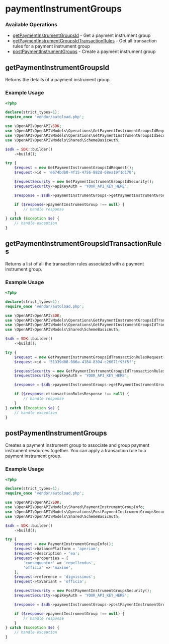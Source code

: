 # paymentInstrumentGroups

### Available Operations

* [getPaymentInstrumentGroupsId](#getpaymentinstrumentgroupsid) - Get a payment instrument group
* [getPaymentInstrumentGroupsIdTransactionRules](#getpaymentinstrumentgroupsidtransactionrules) - Get all transaction rules for a payment instrument group
* [postPaymentInstrumentGroups](#postpaymentinstrumentgroups) - Create a payment instrument group

## getPaymentInstrumentGroupsId

Returns the details of a payment instrument group.

### Example Usage

```php
<?php

declare(strict_types=1);
require_once 'vendor/autoload.php';

use \OpenAPI\OpenAPI\SDK;
use \OpenAPI\OpenAPI\Models\Operations\GetPaymentInstrumentGroupsIdRequest;
use \OpenAPI\OpenAPI\Models\Operations\GetPaymentInstrumentGroupsIdSecurity;
use \OpenAPI\OpenAPI\Models\Shared\SchemeBasicAuth;

$sdk = SDK::builder()
    ->build();

try {
    $request = new GetPaymentInstrumentGroupsIdRequest();
    $request->id = 'e674bdb0-4f15-4756-882d-68ea19f1d170';

    $requestSecurity = new GetPaymentInstrumentGroupsIdSecurity();
    $requestSecurity->apiKeyAuth = 'YOUR_API_KEY_HERE';

    $response = $sdk->paymentInstrumentGroups->getPaymentInstrumentGroupsId($request, $requestSecurity);

    if ($response->paymentInstrumentGroup !== null) {
        // handle response
    }
} catch (Exception $e) {
    // handle exception
}
```

## getPaymentInstrumentGroupsIdTransactionRules

Returns a list of all the transaction rules associated with a payment instrument group.

### Example Usage

```php
<?php

declare(strict_types=1);
require_once 'vendor/autoload.php';

use \OpenAPI\OpenAPI\SDK;
use \OpenAPI\OpenAPI\Models\Operations\GetPaymentInstrumentGroupsIdTransactionRulesRequest;
use \OpenAPI\OpenAPI\Models\Operations\GetPaymentInstrumentGroupsIdTransactionRulesSecurity;
use \OpenAPI\OpenAPI\Models\Shared\SchemeBasicAuth;

$sdk = SDK::builder()
    ->build();

try {
    $request = new GetPaymentInstrumentGroupsIdTransactionRulesRequest();
    $request->id = '51339d08-086a-4184-8394-c26071f93f5f';

    $requestSecurity = new GetPaymentInstrumentGroupsIdTransactionRulesSecurity();
    $requestSecurity->apiKeyAuth = 'YOUR_API_KEY_HERE';

    $response = $sdk->paymentInstrumentGroups->getPaymentInstrumentGroupsIdTransactionRules($request, $requestSecurity);

    if ($response->transactionRulesResponse !== null) {
        // handle response
    }
} catch (Exception $e) {
    // handle exception
}
```

## postPaymentInstrumentGroups

Creates a payment instrument group to associate and group payment instrument resources together. You can apply a transaction rule to a payment instrument group.

### Example Usage

```php
<?php

declare(strict_types=1);
require_once 'vendor/autoload.php';

use \OpenAPI\OpenAPI\SDK;
use \OpenAPI\OpenAPI\Models\Shared\PaymentInstrumentGroupInfo;
use \OpenAPI\OpenAPI\Models\Operations\PostPaymentInstrumentGroupsSecurity;
use \OpenAPI\OpenAPI\Models\Shared\SchemeBasicAuth;

$sdk = SDK::builder()
    ->build();

try {
    $request = new PaymentInstrumentGroupInfo();
    $request->balancePlatform = 'aperiam';
    $request->description = 'ea';
    $request->properties = [
        'consequuntur' => 'repellendus',
        'officia' => 'maxime',
    ];
    $request->reference = 'dignissimos';
    $request->txVariant = 'officia';

    $requestSecurity = new PostPaymentInstrumentGroupsSecurity();
    $requestSecurity->apiKeyAuth = 'YOUR_API_KEY_HERE';

    $response = $sdk->paymentInstrumentGroups->postPaymentInstrumentGroups($request, $requestSecurity);

    if ($response->paymentInstrumentGroup !== null) {
        // handle response
    }
} catch (Exception $e) {
    // handle exception
}
```
